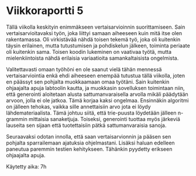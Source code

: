 # Viikkoraportti 5

Tällä viikolla keskityin enimmäkseen vertaisarvioinnin suorittamiseen. Sain vertaisarvioitavaksi työn, joka liittyi samaan aiheeseen kuin mitä itse olen rakentamassa. Oli virkistävää nähdä toisen tekemä työ, joka oli kuitenkin täysin erilainen, mutta tutustumisen ja pohdiskelun jälkeen, toiminta periaate oli kuitenkin sama. Toisen koodin lukeminen on vaativaa työtä, mutta mielenkiintoista nähdä erilaisia variaatioita samankaltaisista ongelmista. 

Valitettavasti omaan työhöni en ole saanut vielä tähän mennessä vertaisarviointia enkä ehdi aiheeseen enempää tutustua tällä viikolla, joten en päässyt sen pohjalta muokkaamaan omaa työtäni. Sain kuitenkin ohjaajalta apuja labtoolin kautta, ja muokkasin sovelluksen toimintaan niin, että generointi aloitetaan alusta sattumanvaraisella arvolla mikäli päädytään arvoon, jolla ei ole jatkoa. Tämä korjaa kaksi ongelmaa. Ensinnäkin algoritmi on jälleen tehokas, vaikka sille annettaisiin arvo jota ei löydy lähdemateriaalista. Tämä johtuu siitä, että trie-puusta löydetään jälleen n-grammin mittaisia sanaketjuja. Toiseksi, generointi tuottaa myös järkeviä lauseita sen sijaan että tuotettaisiin pätkä sattumanvaraisia sanoja. 

Seuraavaksi odotan innolla, että saan vertaisarvionnin ja pääsen sen pohjalta sparrailemaan ajatuksia ohjelmastani. Lisäksi haluan edelleen paneutua paremmin testien kehitykseen. Tähänkin pyydetty erikseen ohjaajalta apuja. 

Käytetty aika: 7h